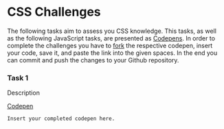 # CSS Challenges

The following tasks aim to assess you CSS knowledge. This tasks, as well as the following JavaScript tasks,
are presented as [Codepens](https://codepen.io/). In order to complete the challenges you have to
[fork](https://blog.codepen.io/documentation/forks/) the respective codepen, insert your code, save it, and paste
the link into the given spaces. In the end you can commit and push the changes to your Github repository.

### Task 1

Description

[Codepen](link)

`Insert your completed codepen here.`
